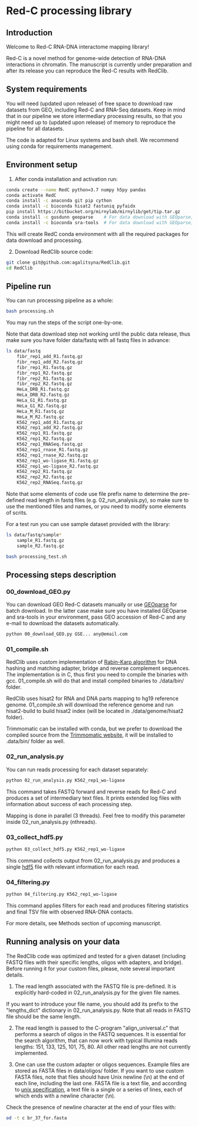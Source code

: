 # Red-C processing library

## Introduction

Welcome to Red-C RNA-DNA interactome mapping library!

Red-C is a novel method for genome-wide detection of RNA-DNA interactions in chromatin.
The manuscript is currently under preparation and after its release you can reproduce the Red-C results with RedClib.

## System requirements

You will need (updated upon release) of free space to download raw datasets from GEO, including Red-C and RNA-Seq datasets.
Keep in mind that in our pipeline we store intermediary processing results, so that you might need up to (updated upon release) of memory
to reproduce the pipeline for all datasets.

The code is adapted for Linux systems and bash shell. We recommend using conda for requirements management.

## Environment setup

1. After conda installation and activation run:

```bash
conda create --name RedC python=3.7 numpy h5py pandas
conda activate RedC
conda install -c anaconda git pip cython 
conda install -c bioconda hisat2 fastuniq pyfaidx
pip install https://bitbucket.org/mirnylab/mirnylib/get/tip.tar.gz
conda install -c gusdunn geoparse    # For data download with GEOparse; skip if not needed
conda install -c bioconda sra-tools  # For data download with GEOparse; skip if not needed
```

This will create RedC conda environment with all the required packages for data download and processing.

2. Download RedClib source code:

```bash
git clone git@github.com:agalitsyna/RedClib.git
cd RedClib
```

## Pipeline run

You can run processing pipeline as a whole:

```bash
bash processing.sh
```

You may run the steps of the script one-by-one.

Note that data download step not working until the public data release, thus make sure you have folder data/fastq with all fastq files in advance:

```bash
ls data/fastq
    fibr_rep1_add_R1.fastq.gz
    fibr_rep1_add_R2.fastq.gz
    fibr_rep1_R1.fastq.gz
    fibr_rep1_R2.fastq.gz
    fibr_rep2_R1.fastq.gz
    fibr_rep2_R2.fastq.gz
    HeLa_DRB_R1.fastq.gz
    HeLa_DRB_R2.fastq.gz
    HeLa_G1_R1.fastq.gz
    HeLa_G1_R2.fastq.gz
    HeLa_M_R1.fastq.gz
    HeLa_M_R2.fastq.gz
    K562_rep1_add_R1.fastq.gz
    K562_rep1_add_R2.fastq.gz
    K562_rep1_R1.fastq.gz
    K562_rep1_R2.fastq.gz
    K562_rep1_RNASeq.fastq.gz
    K562_rep1_rnase_R1.fastq.gz
    K562_rep1_rnase_R2.fastq.gz
    K562_rep1_wo-ligase_R1.fastq.gz
    K562_rep1_wo-ligase_R2.fastq.gz
    K562_rep2_R1.fastq.gz
    K562_rep2_R2.fastq.gz
    K562_rep2_RNASeq.fastq.gz
```

Note that some elements of code use file prefix name to determine the pre-defined read length in fastq files (e.g. 02_run_analysis.py), so make sure to use the mentioned files and names, or you need to modify some elements of scrits. 


For a test run you can use sample dataset provided with the library: 

```bash
ls data/fastq/sample*
    sample_R1.fastq.gz
    sample_R2.fastq.gz
```

```bash
bash processing_test.sh
```


## Processing steps description

### 00_download_GEO.py

You can download GEO Red-C datasets manually or use [GEOparse](https://github.com/guma44/GEOparse) for batch download.
In the latter case make sure you have installed GEOparse and sra-tools in your environment, pass GEO accession of Red-C
and any e-mail to download the datasets automatically.

```bash
python 00_download_GEO.py GSE... any@email.com
```

### 01_compile.sh

RedClib uses custom implementation of [Rabin-Karp algorithm](https://ieeexplore.ieee.org/document/5390135/) for DNA
hashing and matching adapter, bridge and reverse complement sequences. The implementation is in C, thus first you need
to compile the binaries with gcc. 01_compile.sh will do that and install compiled binaries to ./data/bin/ folder.

RedClib uses hisat2 for RNA and DNA parts mapping to hg19 reference genome. 01_compile.sh will download the
 reference genome and run hisat2-build to build hisat2 index (will be located in ./data/genome/hisat2 folder).
 
Trimmomatic can be installed with conda, but we prefer to download the compiled source from the [Trimmomatic website](http://www.usadellab.org), it will be installed to .data/bin/ folder as well. 

### 02_run_analysis.py

You can run reads processing for each dataset separately:

```bash
python 02_run_analysis.py K562_rep1_wo-ligase
```

This command takes FASTQ forward and reverse reads for Red-C and produces a set of intermediary text files.
It prints extended log files with information about success of each processing step.

Mapping is done in parallel (3 threads). Feel free to modify this parameter inside 02_run_analysis.py (nthreads).

### 03_collect_hdf5.py

```bash
python 03_collect_hdf5.py K562_rep1_wo-ligase
```

This command collects output from 02_run_analysis.py and produces a single [hdf5](https://www.hdfgroup.org/solutions/hdf5/)
file with relevant information for each read.

### 04_filtering.py

```bash
python 04_filtering.py K562_rep1_wo-ligase
```

This command applies filters for each read and produces filtering statistics and final TSV file with observed RNA-DNA contacts.

For more details, see Methods section of upcoming manuscript.

## Running analysis on your data

The RedClib code was optimized and tested for a given dataset (including FASTQ files with their specific lengths, oligos with adapters, and bridge).
Before running it for your custom files, please, note several important details.

1. The read length associated with the FASTQ file is pre-defined. It is explicitly hard-coded in 02_run_analysis.py for the given file names.

If you want to introduce your file name, you should add its prefix to the "lengths_dict" dictionary in 02_run_analysis.py. Note that all reads in FASTQ file should be the same length.

2. The read length is passed to the C-program "align_universal.c" that performs a search of oligos in the FASTQ sequences. It is essential for the search algorithm, that can now work with typical Illumina reads lengths: 151, 133, 125, 101, 75, 80. All other read lengths are not currently implemented.

3. One can use the custom adapter or oligos sequences. Example files are stored as FASTA files in data/oligos/ folder. If you want to use custom FASTA files, note that files should have Unix newline (\n) at the end of each line, including the last one. FASTA file is a text file, and according to [unix specification](https://pubs.opengroup.org/onlinepubs/009695399/basedefs/xbd_chap03.html#tag_03_392), a text file is a single or a series of lines, each of which ends with a newline character (\n).

Check the presence of newline character at the end of your files with:
```bash
od -t c br_37_for.fasta
```

